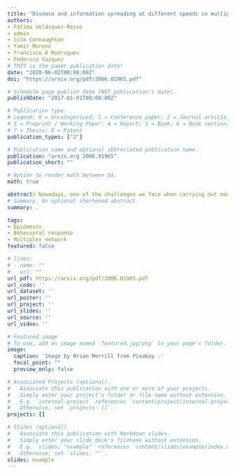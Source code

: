 ```yaml
---
title: "Disease and information spreading at different speeds in multiplex networks"
authors:
- Fátima Velásquez-Rojas
- admin
- Colm Connaughton
- Yamir Moreno
- Francisco A Rodrigues
- Federico Vazquez
# THIS is the paper publication date!
date: "2020-06-02T00:00:00Z"
doi: "https://arxiv.org/pdf/2006.01965.pdf"

# Schedule page publish date (NOT publication's date).
publishDate: "2017-01-01T00:00:00Z"

# Publication type.
# Legend: 0 = Uncategorized; 1 = Conference paper; 2 = Journal article;
# 3 = Preprint / Working Paper; 4 = Report; 5 = Book; 6 = Book section;
# 7 = Thesis; 8 = Patent
publication_types: ["2"]

# Publication name and optional abbreviated publication name.
publication: "arxiv.org 2006.01965"
publication_short: ""

# Option to render math between $$.
math: true

abstract: Nowadays, one of the challenges we face when carrying out modeling of epidemic spreading is to develop methods to control the disease transmission. For doing that, we intend to explore how beneficial the information that people manage about a disease is to reduce the risk of an outbreak. In this paper we analyze the interaction between two different processes on multiplex networks - the propagation of an epidemic using the susceptible-infected-susceptible dynamics and the dissemination of information (rumor) about the knowledge of this disease and its prevention methods using the unaware-aware-unaware dynamics. Unlike previous related models where disease and information spread at the same time scale, we introduce here a parameter that controls the relative speed between the propagation of the two processes. We study the behavior of this model using a mean-field approach that gives results in good agreement with Monte Carlo simulations on complex networks. We find that increasing the rate of rumor propagation reduces the disease prevalence, as one may expect. However, increasing the speed of the rumor process as compare to the epidemic process has the counter intuitive result of increasing the prevalence. This result opens an interesting discussion about the effects of information spreading on disease propagation.
# Summary. An optional shortened abstract.
summary: .

tags:
- Epidemics
- Behavioral response
- Multiplex network
featured: false

# links:
# - name: ""
#   url: ""
url_pdf: https://arxiv.org/pdf/2006.01965.pdf
url_code: ''
url_dataset: ''
url_poster: ''
url_project: ''
url_slides: ''
url_source: ''
url_video: ''

# Featured image
# To use, add an image named `featured.jpg/png` to your page's folder. 
image:
  caption: 'Image by Brian Merrill from Pixabay .'
  focal_point: ""
  preview_only: false

# Associated Projects (optional).
#   Associate this publication with one or more of your projects.
#   Simply enter your project's folder or file name without extension.
#   E.g. `internal-project` references `content/project/internal-project/index.md`.
#   Otherwise, set `projects: []`.
projects: []

# Slides (optional).
#   Associate this publication with Markdown slides.
#   Simply enter your slide deck's filename without extension.
#   E.g. `slides: "example"` references `content/slides/example/index.md`.
#   Otherwise, set `slides: ""`.
slides: example
---
```

<!--{{% callout note %}}
Click the *Cite* button above to demo the feature to enable visitors to import publication metadata into their reference management software.
{{% /callout %}}

{{% callout note %}}
Click the *Slides* button above to demo Academic's Markdown slides feature.
{{% /callout %}} -->

<!--- Supplementary notes can be added here, including [code and math](https://sourcethemes.com/academic/docs/writing-markdown-latex/). -->
